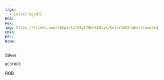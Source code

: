 ```yaml
---
tags:
  - Color/Tag/NTC
RGB:
Hex:
img: https://filedn.com/l0hpzxl1f01yT7GHxtF8cyk/Color%20Snake/standard_csv_to_svg/C0C0C0.svg
CMYK:
HSL:
Name:
---
```

Silver
```palette
#C0C0C0
```
RGB
